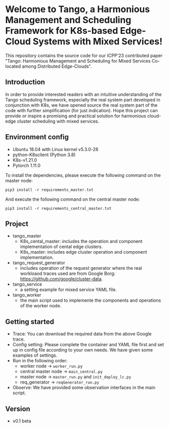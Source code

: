 Welcome to Tango, a Harmonious Management  and Scheduling Framework for K8s-based Edge-Cloud Systems with Mixed Services!
==================================

This repository contains the source code for our ICPP'23 contributed paper "Tango: Harmonious Management and Scheduling for Mixed Services Co-located among Distributed Edge-Clouds".

## Introduction
In order to provide interested readers with an intuitive understanding of the Tango scheduling framework, especially the real system part developed in conjunction with K8s, we have opened source the real system part of the code with further simplification (for just indication). Hope this project can provide or inspire a promising and practical solution for harmonious cloud-edge cluster scheduling with mixed services.


## Environment config
- Ubuntu 18.04 with Linux kernel v5.3.0-28
- python-K8sclient (Python 3.8)
- K8s-v1.21.0
- Pytorch 1.11.0

To install the dependencies, please execute the following command on the master node:

```
pip3 install -r requirements_master.txt
```

And execute the following command on the central master node:

```
pip3 install -r requirements_central_master.txt
```

## Project
- tango_master
    - K8s_cental_master: includes the operation and component implementation of cental edge clusters.
    - K8s_master: includes edge cluster operation and component implementation.
- tango_request_generator
    - includes operation of the request generator where the real workloaod traces used are from Google Borg: https://github.com/google/cluster-data.
- tango_service
    - a setting example for mixed service YAML file.
- tango_worker
    - the main script used to implemente the components and operations of the worker node.
    
## Getting started

- Trace: You can download the required data from the above Google trace.
- Config setting: Please complete the container and YAML file first and set up in config file according to your own needs. We have given some examples of settings.
- Run in the following order:  
    - worker node -> `worker_run.py`
    - central master node -> `main_central.py`
    - master node -> `master_run.py` and `init_deploy_lc.py`
    - req_generator -> `reqGenerator_run.py`
- Observe: We have provided some observation interfaces in the main script.

## Version
- v0.1 beta
